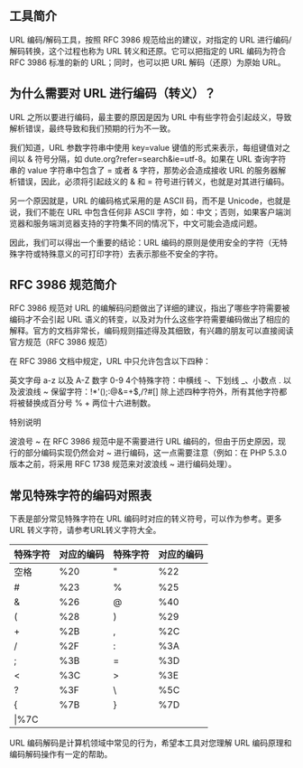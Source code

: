 ## 工具简介

URL 编码/解码工具，按照 RFC 3986 规范给出的建议，对指定的 URL 进行编码/解码转换，这个过程也称为 URL 转义和还原。它可以把指定的 URL 编码为符合 RFC 3986 标准的新的 URL；同时，也可以把 URL 解码（还原）为原始 URL。

## 为什么需要对 URL 进行编码（转义）？
URL 之所以要进行编码，最主要的原因是因为 URL 中有些字符会引起歧义，导致解析错误，最终导致和我们预期的行为不一致。

我们知道，URL 参数字符串中使用 key=value 键值的形式来表示，每组键值对之间以 & 符号分隔，如 dute.org?refer=search&ie=utf-8。如果在 URL 查询字符串的 value 字符串中包含了 = 或者 & 字符，那势必会造成接收 URL 的服务器解析错误，因此，必须将引起歧义的 & 和 = 符号进行转义，也就是对其进行编码。

另一个原因就是，URL 的编码格式采用的是 ASCII 码，而不是 Unicode，也就是说，我们不能在 URL 中包含任何非 ASCII 字符，如：中文；否则，如果客户端浏览器和服务端浏览器支持的字符集不同的情况下，中文可能会造成问题。

因此，我们可以得出一个重要的结论：URL 编码的原则是使用安全的字符（无特殊字符或特殊意义的可打印字符）去表示那些不安全的字符。

## RFC 3986 规范简介
RFC 3986 规范对 URL 的编解码问题做出了详细的建议，指出了哪些字符需要被编码才不会引起 URL 语义的转变，以及对为什么这些字符需要编码做出了相应的解释。官方的文档非常长，编码规则描述得及其细致，有兴趣的朋友可以直接阅读官方规范（RFC 3986 规范）

在 RFC 3986 文档中规定，URL 中只允许包含以下四种：

英文字母 a-z 以及 A-Z
数字 0-9
4个特殊字符：中横线 -、下划线 _、小数点 . 以及波浪线 ~
保留字符：!*'();:@&=+$,/?#[]
除上述四种字符外，所有其他字符都将被替换成百分号 % + 两位十六进制数。

特别说明

波浪号 ~ 在 RFC 3986 规范中是不需要进行 URL 编码的，但由于历史原因，现行的部分编码实现仍然会对 ~ 进行编码，这一点需要注意（例如：在 PHP 5.3.0 版本之前，将采用 RFC 1738 规范来对波浪线 ~ 进行编码处理）。

## 常见特殊字符的编码对照表

下表是部分常见特殊字符在 URL 编码时对应的转义符号，可以作为参考。更多 URL 转义字符，请参考URL转义字符大全。


| 特殊字符 | 对应的编码 | 特殊字符 | 对应的编码 |
|----|----|----|----|
|空格|%20|"|%22|
|#| %23	|% |%25|
|&| %26	|@ |%40|
|(|	%28	|) |%29|
|+|	%2B	|, |%2C|
|/|	%2F	|: |%3A|
|;|	%3B	|= |%3D|
|<|	%3C	|> |%3E|
|?|	%3F	|\ |%5C|
|{|	%7B	|} |%7D|
|\|%7C| | | |

URL 编码解码是计算机领域中常见的行为，希望本工具对您理解 URL 编码原理和编码解码操作有一定的帮助。